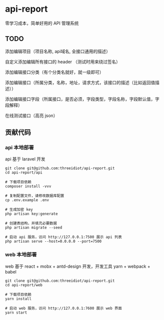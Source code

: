 # api-report

零学习成本，简单好用的 API 管理系统


## TODO

添加编辑项目（项目名称, api域名, 全接口通用的描述）

自定义添加编辑所有接口的 header （测试时用来绕过签名）

添加编辑接口分类（有个分类名就好，就一级即可）

添加编辑接口（所属分类，名称，地址，请求方式，该接口的描述（比如返回值描述））

添加编辑接口字段（所属接口，是否必须，字段类型，字段名称，字段默认值，字段解释）

在线测试接口（高亮 json）


## 贡献代码

### api 本地部署

api 基于 laravel 开发

```
git clone git@github.com:threeidiot/api-report.git
cd api-report/api

# 下载项目依赖
composer install -vvv

# 复制配置文件，请修改数据库配置
cp .env.example .env

# 生成加密 key
php artisan key:generate

# 创建表结构，并填充必要数据
php artisan migrate --seed

# 启动 api 服务，访问 http://127.0.0.1:7500 展示 api 列表
php artisan serve --host=0.0.0.0 --port=7500
```

### web 本地部署

web 基于 react + mobx + antd-design 开发，开发工具 yarn + webpack + babel

```
git clone git@github.com:threeidiot/api-report.git
cd api-report/web

# 下载项目依赖
yarn install

# 启动 web 服务，访问 http://127.0.0.1:7600 展示 web 界面
yarn start

```
